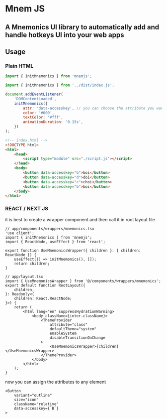 # Mnem JS

## A Mnemonics UI library to automatically add and handle hotkeys UI into your web apps

## Usage

### Plain HTML

```js
import { initMnemonics } from 'mnemjs';

import { initMnemonics } from '../dist/index.js';

document.addEventListener(
    'DOMContentLoaded',
    initMnemonics({
        attr: 'data-accesskey', // you can choose the attribute you want to assign
        color: '#000',
        textColor: '#fff',
        animationDuration: '0.15s',
    })
);
```

```html
<!-- index.html -->
<!DOCTYPE html>
<html>
    <head>
        <script type="module" src="./script.js"></script>
    </head>
    <body>
        <button data-accesskey="b">boi</button>
        <button data-accesskey="d">doi</button>
        <button data-accesskey="c">choi</button>
        <button data-accesskey="b">boi</button>
    </body>
</html>
```

### REACT / NEXT JS

it is best to create a wrapper component and then call it in root layout file

```tsx
// app/components/wrappers/mnemonics.tsx
'use client';
import { initMnemonics } from 'mnemjs';
import { ReactNode, useEffect } from 'react';

export function UseMnemonicsWrapper({ children }: { children: ReactNode }) {
    useEffect(() => initMnemonics(), []);
    return children;
}
```

```tsx
// app/layout.tsx
import { UseMnemonicsWrapper } from '@/components/wrappers/mnemonics';
export default function RootLayout({
    children,
}: Readonly<{
    children: React.ReactNode;
}>) {
    return (
        <html lang="en" suppressHydrationWarning>
            <body className={inter.className}>
                <ThemeProvider
                    attribute="class"
                    defaultTheme="system"
                    enableSystem
                    disableTransitionOnChange
                >
                    <UseMnemonicsWrapper>{children}</UseMnemonicsWrapper>
                </ThemeProvider>
            </body>
        </html>
    );
}
```

now you can assign the attributes to any element

```tsx
<Button
    variant="outline"
    size="icon"
    className="relative"
    data-accesskey={`B`}
>
```
